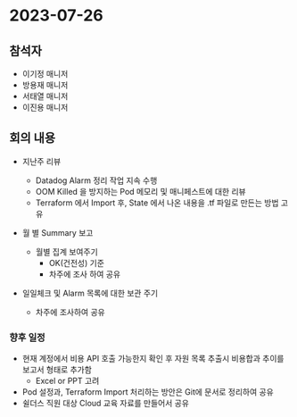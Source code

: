 # 2023-07-26

## 참석자
- 이기정 매니저
- 방용재 매니저
- 서태열 매니저
- 이진용 매니저


## 회의 내용
- 지난주 리뷰
  - Datadog Alarm 정리 작업 지속 수행  
  - OOM Killed 을 방지하는 Pod 메모리 및 매니페스트에 대한 리뷰
  - Terraform 에서 Import 후, State 에서 나온 내용을 .tf 파일로 만든는 방법 고유

- 월 별 Summary 보고
  - 월별 집계 보여주기
    - OK(건전성) 기준  
    - 차주에 조사 하여 공유
- 일일체크 및 Alarm 목록에 대한 보관 주기
  - 차주에 조사하여 공유


### 향후 일정 
- 현재 계정에서 비용 API 호출 가능한지 확인 후 자원 목록 추출시 비용합과 추이를 보고서 형태로 추가함
  - Excel or PPT 고려
- Pod 설정과, Terraform Import 처리하는 방안은 Git에 문서로 정리하여 공유
- 쉴더스 직원 대상 Cloud 교육 자료를 만들어서 공유

